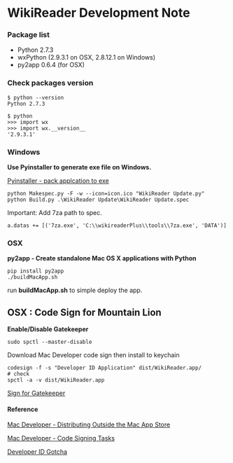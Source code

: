 # WikiReader Development Note

### Package list

* Python 2.7.3
* wxPython (2.9.3.1 on OSX, 2.8.12.1 on Windows)
* py2app 0.6.4 (for OSX)

### Check packages version

```
$ python --version
Python 2.7.3

$ python
>>> import wx
>>> import wx.__version__
'2.9.3.1'
```


### Windows

**Use Pyinstaller to generate exe file on Windows.**

[Pyinstaller - pack applcation to exe](http://www.pyinstaller.org/)

```
python Makespec.py -F -w --icon=icon.ico "WikiReader Update.py"
python Build.py .\WikiReader Update\WikiReader Update.spec
```

Important: Add 7za path to spec.

```
a.datas += [('7za.exe', 'C:\\wikireaderPlus\\tools\\7za.exe', 'DATA')]
```

### OSX

**py2app - Create standalone Mac OS X applications with Python**

```
pip install py2app
./buildMacApp.sh
```

run **buildMacApp.sh** to simple deploy the app.


## OSX : Code Sign for Mountain Lion

**Enable/Disable Gatekeeper**

```
sudo spctl --master-disable
```

Download Mac Developer code sign then install to keychain

```
codesign -f -s "Developer ID Application" dist/WikiReader.app/
# check
spctl -a -v dist/WikiReader.app
```

[Sign for Gatekeeper](http://web.archiveorange.com/archive/v/cW70Ll4ViLCVNwKOE3gl)

#### Reference

[Mac Developer - Distributing Outside the Mac App Store](
http://developer.apple.com/library/mac/#documentation/ToolsLanguages/Conceptual/OSXWorkflowGuide/DistributingApplicationsOutside/DistributingApplicationsOutside.html)

[Mac Developer - Code Signing Tasks](https://developer.apple.com/library/mac/#documentation/security/Conceptual/CodeSigningGuide/Procedures/Procedures.html)

[Developer ID Gotcha](http://www.red-sweater.com/blog/2390/developer-id-gotcha)


